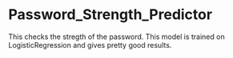 # Password_Strength_Predictor

This checks the stregth of the password. This model is trained on LogisticRegression and gives pretty good results.
